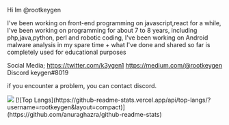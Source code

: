 

Hi Im @rootkeygen

I've been working on front-end programming on javascript,react for a while, I've been working on programming for about 7 to 8 years, including php,java,python, perl and robotic coding, I've been working on Android malware analysis in my spare time + what I've done and shared so far is completely used for educational purposes

Social Media;
https://twitter.com/k3ygen1
https://medium.com/@rootkeygen
Discord keygen#8019

if you encounter a problem, you can contact discord.



<img src='https://github-readme-stats.vercel.app/api?username=rootkeygen&&show_icons=true&title_color=353a40&icon_color=353a40&text_color=353a40&bg_color=e6e6e6'>
[![Top Langs](https://github-readme-stats.vercel.app/api/top-langs/?username=rootkeygen&layout=compact)](https://github.com/anuraghazra/github-readme-stats)
